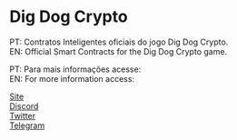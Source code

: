 # Dig Dog Crypto

PT: Contratos Inteligentes oficiais do jogo Dig Dog Crypto.  
EN: Official Smart Contracts for the Dig Dog Crypto game.  

PT: Para mais informações acesse:  
EN: For more information access:  

[Site](https://digdogcrypto.com)  
[Discord](https://discord.gg/tqc853vHqy)  
[Twitter](https://twitter.com/digdogcrypto)  
[Telegram](https://t.me/digdogcrypto)  